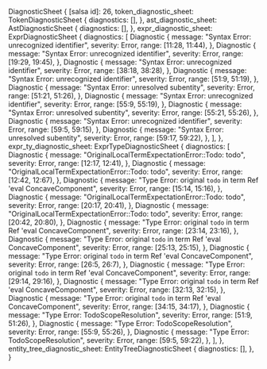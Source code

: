 DiagnosticSheet {
    [salsa id]: 26,
    token_diagnostic_sheet: TokenDiagnosticSheet {
        diagnostics: [],
    },
    ast_diagnostic_sheet: AstDiagnosticSheet {
        diagnostics: [],
    },
    expr_diagnostic_sheet: ExprDiagnosticSheet {
        diagnostics: [
            Diagnostic {
                message: "Syntax Error: unrecognized identifier",
                severity: Error,
                range: [11:28, 11:44),
            },
            Diagnostic {
                message: "Syntax Error: unrecognized identifier",
                severity: Error,
                range: [19:29, 19:45),
            },
            Diagnostic {
                message: "Syntax Error: unrecognized identifier",
                severity: Error,
                range: [38:18, 38:28),
            },
            Diagnostic {
                message: "Syntax Error: unrecognized identifier",
                severity: Error,
                range: [51:9, 51:19),
            },
            Diagnostic {
                message: "Syntax Error: unresolved subentity",
                severity: Error,
                range: [51:21, 51:26),
            },
            Diagnostic {
                message: "Syntax Error: unrecognized identifier",
                severity: Error,
                range: [55:9, 55:19),
            },
            Diagnostic {
                message: "Syntax Error: unresolved subentity",
                severity: Error,
                range: [55:21, 55:26),
            },
            Diagnostic {
                message: "Syntax Error: unrecognized identifier",
                severity: Error,
                range: [59:5, 59:15),
            },
            Diagnostic {
                message: "Syntax Error: unresolved subentity",
                severity: Error,
                range: [59:17, 59:22),
            },
        ],
    },
    expr_ty_diagnostic_sheet: ExprTypeDiagnosticSheet {
        diagnostics: [
            Diagnostic {
                message: "OriginalLocalTermExpectationError::Todo: todo",
                severity: Error,
                range: [12:17, 12:41),
            },
            Diagnostic {
                message: "OriginalLocalTermExpectationError::Todo: todo",
                severity: Error,
                range: [12:42, 12:67),
            },
            Diagnostic {
                message: "Type Error: original `todo` in term Ref 'eval ConcaveComponent",
                severity: Error,
                range: [15:14, 15:16),
            },
            Diagnostic {
                message: "OriginalLocalTermExpectationError::Todo: todo",
                severity: Error,
                range: [20:17, 20:41),
            },
            Diagnostic {
                message: "OriginalLocalTermExpectationError::Todo: todo",
                severity: Error,
                range: [20:42, 20:80),
            },
            Diagnostic {
                message: "Type Error: original `todo` in term Ref 'eval ConcaveComponent",
                severity: Error,
                range: [23:14, 23:16),
            },
            Diagnostic {
                message: "Type Error: original `todo` in term Ref 'eval ConcaveComponent",
                severity: Error,
                range: [25:13, 25:15),
            },
            Diagnostic {
                message: "Type Error: original `todo` in term Ref 'eval ConcaveComponent",
                severity: Error,
                range: [26:5, 26:7),
            },
            Diagnostic {
                message: "Type Error: original `todo` in term Ref 'eval ConcaveComponent",
                severity: Error,
                range: [29:14, 29:16),
            },
            Diagnostic {
                message: "Type Error: original `todo` in term Ref 'eval ConcaveComponent",
                severity: Error,
                range: [32:13, 32:15),
            },
            Diagnostic {
                message: "Type Error: original `todo` in term Ref 'eval ConcaveComponent",
                severity: Error,
                range: [34:15, 34:17),
            },
            Diagnostic {
                message: "Type Error: TodoScopeResolution",
                severity: Error,
                range: [51:9, 51:26),
            },
            Diagnostic {
                message: "Type Error: TodoScopeResolution",
                severity: Error,
                range: [55:9, 55:26),
            },
            Diagnostic {
                message: "Type Error: TodoScopeResolution",
                severity: Error,
                range: [59:5, 59:22),
            },
        ],
    },
    entity_tree_diagnostic_sheet: EntityTreeDiagnosticSheet {
        diagnostics: [],
    },
}